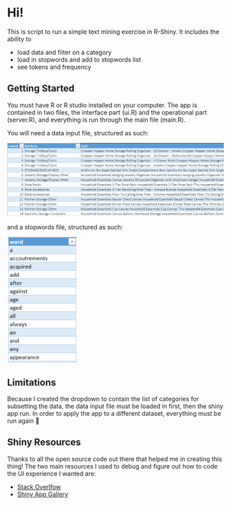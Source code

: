 # Hi!
This is script to run a simple text mining exercise in R-Shiny. It includes the ability to
* load data and filter on a category
* load in stopwords and add to stopwords list
* see tokens and frequency

## Getting Started
You must have R or R studio installed on your computer. The app is contained in two files, the interface part (ui.R) and the operational part (server.R), and everything is run through the main file (main.R).

You will need a data input file, structured as such:

![Alt text](https://github.com/akokotis/Text-Mining-with-ShinyR/blob/master/images/input-data.PNG)

and a stopwords file, structured as such:

![Alt text](https://github.com/akokotis/Text-Mining-with-ShinyR/blob/master/images/stopwords.PNG)

## Limitations
Because I created the dropdown to contain the list of categories for subsetting the data, the data input file must be loaded in first, then the shiny app run. In order to apply the app to a different dataset, everything must be run again :running:

## Shiny Resources
Thanks to all the open source code out there that helped me in creating this thing! The two main resources I used to debug and figure out how to code the UI experience I wanted are:
* [Stack Overlfow](https://stackoverflow.com/questions/tagged/shiny)
* [Shiny App Gallery](https://shiny.rstudio.com/gallery/)
